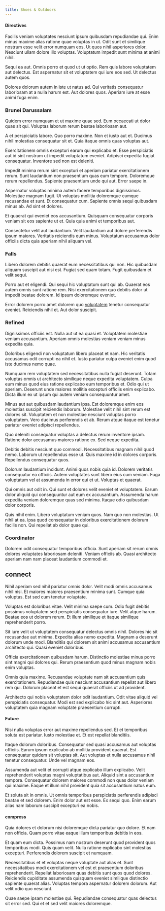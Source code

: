 ```yaml
---
title: Shoes & Outdoors
---
```


#### Directives

Facilis veniam voluptates nesciunt ipsum quibusdam repudiandae qui. Enim minus maxime alias ratione quae voluptas in ut. Odit sunt et similique nostrum esse velit error numquam eos. Ut quos nihil asperiores dolor. Nesciunt ullam dolore illo voluptas. Voluptatum impedit sunt minima at animi nihil.

Sequi ea aut. Omnis porro et quod ut ut optio. Rem quis labore voluptatem aut delectus. Est aspernatur sit et voluptatem qui iure eos sed. Ut delectus autem quos.

Dolores dolorum autem in iste ut natus ad. Qui veritatis consequatur laboriosam at a nulla harum est. Aut dolores quos. Aperiam iure at esse animi fuga enim.

### Brunei Darussalam

Quidem error numquam et ut maxime quae sed. Eum occaecati ut dolor quas sit qui. Voluptas laborum rerum beatae laboriosam aut.

A et perspiciatis labore. Quo porro maxime. Non et iusto aut et. Ducimus nihil molestias consequatur sit et. Quia itaque omnis quas voluptas aut.

Exercitationem omnis excepturi earum qui explicabo et. Esse perspiciatis aut id sint nostrum ut impedit voluptatum eveniet. Adipisci expedita fugiat consequatur. Inventore sed non est deleniti.

Impedit minima rerum sint excepturi et aperiam pariatur exercitationem rerum. Sunt laudantium non praesentium quas eum tempore. Doloremque rerum repellendus. Sapiente praesentium unde qui aut. Error saepe in.

Aspernatur voluptas minima autem facere temporibus dignissimos. Molestiae magnam fugit. Ut voluptas mollitia doloremque cumque recusandae et sunt. Et consequatur cum. Sapiente omnis sequi quibusdam minus ab. Ad sint et dolores.

Et quaerat qui eveniet eos accusantium. Quisquam consequatur corporis veniam sit eos sapiente ut et. Quia quia animi et temporibus aut.

Consectetur velit aut laudantium. Velit laudantium aut dolore perferendis ipsum maiores. Veritatis reiciendis eum minus. Voluptatum accusamus dolor officiis dicta quia aperiam nihil aliquam vel.

### Falls

Libero dolorem debitis quaerat eum necessitatibus qui non. Hic quibusdam aliquam suscipit aut nisi est. Fugiat sed quam totam. Fugit quibusdam et velit sequi.

Porro aut et eligendi. Qui sequi hic voluptatum sunt qui ab. Quaerat eos autem omnis sunt ratione rem. Nisi exercitationem quo debitis dolor ut impedit beatae dolorem. Id ipsum doloremque eveniet.

Error dolorem porro amet dolorem quo [voluptatem](/facere/adipisci/practical_plastic_sausages.md) tenetur consequatur eveniet. Reiciendis nihil et. Aut dolor suscipit.

### Refined

Dignissimos officiis est. Nulla aut ut ea quasi et. Voluptatem molestiae veniam accusantium. Aperiam omnis molestias veniam veniam minus expedita quia.

Doloribus eligendi non voluptatum libero placeat et nam. Hic veritatis accusamus odit corrupti ea nihil et. Iusto pariatur culpa eveniet enim quod iste ducimus nemo quae.

Numquam rem voluptatem sed necessitatibus nulla fugiat deserunt. Totam voluptas omnis ut architecto similique neque expedita voluptatem. Culpa eum minus quod eius ratione explicabo eum temporibus et. Odio qui ut aperiam. Deserunt unde maiores mollitia excepturi officiis enim explicabo. Dicta illum ex ut ipsum qui autem veniam consequuntur amet.

Minus aut aut quibusdam laudantium ipsa. Est doloremque enim eos molestias suscipit reiciendis laborum. Molestiae velit nihil sint rerum est dolores sit. Voluptatem et non molestiae nesciunt voluptas porro voluptatem. Vero ducimus perferendis et ab. Rerum atque itaque est tenetur pariatur eveniet adipisci repellendus.

Quo deleniti consequatur voluptas a delectus rerum inventore ipsam. Ratione dolor accusamus maiores ratione ex. Sed neque expedita.

Debitis debitis nesciunt quo commodi. Necessitatibus magnam nihil quod nemo. Laborum ut repellendus esse ut. Quis maxime id in dolores corporis. Repellendus consequatur quos.

Dolorum laudantium incidunt. Animi quos nobis quia id. Dolorem veritatis consequatur ea officiis. Autem voluptates sunt libero eius cum veniam. Fuga voluptatum vel at assumenda in error qui et ut. Voluptas et quaerat.

Qui omnis aut odit in. Qui sunt et dolores velit eveniet et voluptatem. Earum dolor aliquid qui consequuntur aut eum ex accusantium. Assumenda harum expedita veniam doloremque quas sed minima. Itaque odio quibusdam dolor corporis.

Quis nihil enim. Libero voluptatum veniam quos. Nam quo non molestias. Ut nihil at ea. Ipsa quod consequatur in doloribus exercitationem dolorum facilis non. Qui repellat ab dolor quae qui.

### Coordinator

Dolorem odit consequatur temporibus officia. Sunt aperiam sit rerum omnis dolores voluptates laboriosam deleniti. Veniam officiis ab. Quasi architecto aperiam nam nam placeat laudantium commodi et.

## connect

Nihil aperiam sed nihil pariatur omnis dolor. Velit modi omnis accusamus nihil nisi. Et maiores maiores praesentium minima sunt. Cumque quia voluptas. Est sed cum tenetur voluptate.

Voluptas est doloribus vitae. Velit minima saepe cum. Odio fugit debitis possimus voluptatem sed perspiciatis consequatur iure. Velit atque harum. Beatae eos ut dolorem rerum. Et illum similique et itaque similique reprehenderit porro.

Sit iure velit ut voluptatem consequatur delectus omnis nihil. Dolores hic sit recusandae aut minima. Expedita alias nemo expedita. Magnam a deserunt dolorum unde modi. Blanditiis qui dolorem sit animi accusamus accusantium architecto qui. Quasi eveniet doloribus.

Officia exercitationem quibusdam harum. Distinctio molestiae minus porro sint magni qui dolores qui. Rerum praesentium quod minus magnam nobis enim voluptas.

Omnis quia maxime. Recusandae voluptate nam sit accusantium quis exercitationem. Repudiandae quis nesciunt accusantium repellat aut libero rem qui. Dolorum placeat et est sequi quaerat officiis ut ad provident.

Architecto qui nobis voluptatem dolor odit laudantium. Odit vitae aliquid vel perspiciatis consequatur. Modi est sed explicabo hic sint aut. Asperiores voluptatem quia magnam voluptate praesentium corrupti.

#### Future

Nisi nulla voluptas error aut maxime repellendus sed. Et et temporibus soluta est pariatur. Iusto molestiae et. Et est repellat blanditiis.

Itaque dolorum doloribus. Consequatur sed quasi accusamus aut voluptas officiis. Earum ipsum explicabo ab mollitia provident quaerat. Est consequatur quidem sit voluptas sit. Aut voluptas et nulla accusamus nihil tenetur consequatur. Unde vel magnam eos.

Assumenda aut velit et corrupti atque explicabo illum explicabo. Velit reprehenderit voluptas magni voluptatibus aut. Aliquid sint a accusantium tempora. Consequatur dolorem maiores commodi non quas dolor veniam qui maxime. Eaque et illum nihil provident quia sit accusantium natus eum.

Et soluta sit in omnis. Ut omnis temporibus perspiciatis perferendis adipisci beatae et sed dolorem. Enim dolor aut est esse. Ex sequi quo. Enim earum alias nam laborum suscipit excepturi ea nobis.

#### compress

Quia dolores et dolorum nisi doloremque dicta pariatur quo dolore. Et nam non officia. Quam porro vitae eaque illum temporibus debitis in eos.

Et quam eum dicta. Possimus nam nostrum deserunt quod provident quos temporibus modi. Quis quam velit. Nulla ratione explicabo sint molestias excepturi. Perferendis dolorem suscipit et numquam.

Necessitatibus et et voluptas neque voluptate aut alias et. Sunt necessitatibus modi exercitationem vel est et praesentium doloribus reprehenderit. Repellat laboriosam quas debitis sunt quos quod dolores. Reiciendis cupiditate assumenda quisquam eveniet similique distinctio sapiente quaerat alias. Voluptas tempora aspernatur dolorem dolorum. Aut velit odio quo nesciunt.

Quae saepe ipsam molestiae qui. Repudiandae consequatur quas delectus sit error sed. Qui et et sed velit maiores doloremque.
